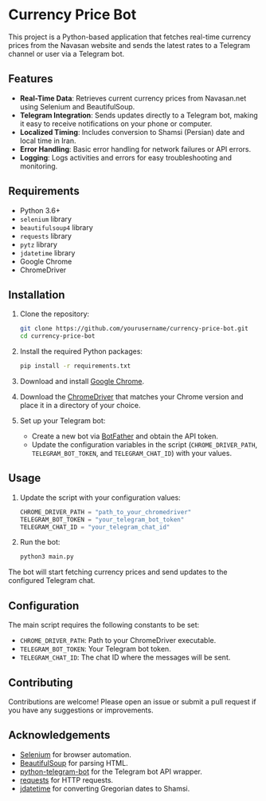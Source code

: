 # Currency Price Bot

This project is a Python-based application that fetches real-time currency prices from the Navasan website and sends the latest rates to a Telegram channel or user via a Telegram bot.

## Features

- **Real-Time Data**: Retrieves current currency prices from Navasan.net using Selenium and BeautifulSoup.
- **Telegram Integration**: Sends updates directly to a Telegram bot, making it easy to receive notifications on your phone or computer.
- **Localized Timing**: Includes conversion to Shamsi (Persian) date and local time in Iran.
- **Error Handling**: Basic error handling for network failures or API errors.
- **Logging**: Logs activities and errors for easy troubleshooting and monitoring.

## Requirements

- Python 3.6+
- `selenium` library
- `beautifulsoup4` library
- `requests` library
- `pytz` library
- `jdatetime` library
- Google Chrome
- ChromeDriver

## Installation

1. Clone the repository:
   ```bash
   git clone https://github.com/yourusername/currency-price-bot.git
   cd currency-price-bot
   ```

2. Install the required Python packages:
   ```bash
   pip install -r requirements.txt
   ```

3. Download and install [Google Chrome](https://www.google.com/chrome/).

4. Download the [ChromeDriver](https://sites.google.com/chromium.org/driver/) that matches your Chrome version and place it in a directory of your choice.

5. Set up your Telegram bot:
   - Create a new bot via [BotFather](https://core.telegram.org/bots#botfather) and obtain the API token.
   - Update the configuration variables in the script (`CHROME_DRIVER_PATH`, `TELEGRAM_BOT_TOKEN`, and `TELEGRAM_CHAT_ID`) with your values.

## Usage

1. Update the script with your configuration values:
   ```python
   CHROME_DRIVER_PATH = "path_to_your_chromedriver"
   TELEGRAM_BOT_TOKEN = "your_telegram_bot_token"
   TELEGRAM_CHAT_ID = "your_telegram_chat_id"
   ```

2. Run the bot:
   ```bash
   python3 main.py
   ```

The bot will start fetching currency prices and send updates to the configured Telegram chat.

## Configuration

The main script requires the following constants to be set:
- `CHROME_DRIVER_PATH`: Path to your ChromeDriver executable.
- `TELEGRAM_BOT_TOKEN`: Your Telegram bot token.
- `TELEGRAM_CHAT_ID`: The chat ID where the messages will be sent.

## Contributing

Contributions are welcome! Please open an issue or submit a pull request if you have any suggestions or improvements.

## Acknowledgements

- [Selenium](https://www.selenium.dev/) for browser automation.
- [BeautifulSoup](https://www.crummy.com/software/BeautifulSoup/bs4/doc/) for parsing HTML.
- [python-telegram-bot](https://github.com/python-telegram-bot/python-telegram-bot) for the Telegram bot API wrapper.
- [requests](https://docs.python-requests.org/en/master/) for HTTP requests.
- [jdatetime](https://github.com/slashmili/python-jalali) for converting Gregorian dates to Shamsi.
